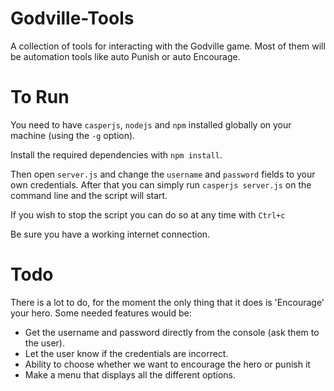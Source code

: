 # Godville-Tools
 A collection of tools for interacting with the Godville game. Most of them will be automation tools like auto Punish or auto Encourage.

# To Run
You need to have `casperjs`, `nodejs` and `npm` installed globally on your machine (using the `-g` option).

Install the required dependencies with `npm install`.

Then open `server.js` and change the `username` and `password` fields to your own credentials.
After that you can simply run `casperjs server.js` on the command line and the script will start.

If you wish to stop the script you can do so at any time with `Ctrl+c`

Be sure you have a working internet connection.

# Todo
There is a lot to do, for the moment the only thing that it does is 'Encourage' your hero. Some needed features would be:
<ul>
  <li>Get the username and password directly from the console (ask them to the user). </li>
  <li>Let the user know if the credentials are incorrect.
  <li>Ability to choose whether we want to encourage the hero or punish it </li>
  <li> Make a menu that displays all the different options. </li>
</ul>
